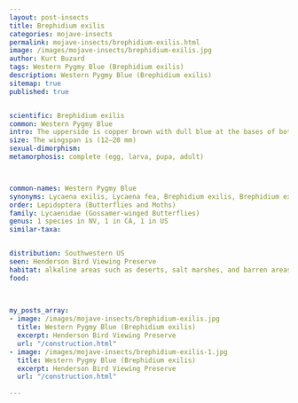 ```yaml
---
layout: post-insects
title: Brephidium exilis
categories: mojave-insects
permalink: mojave-insects/brephidium-exilis.html
image: /images/mojave-insects/brephidium-exilis.jpg
author: Kurt Buzard
tags: Western Pygmy Blue (Brephidium exilis)
description: Western Pygmy Blue (Brephidium exilis)
sitemap: true
published: true


scientific: Brephidium exilis
common: Western Pygmy Blue
intro: The upperside is copper brown with dull blue at the bases of both wings. The underside of the hindwing is copper brown with white at the base; the fringe mostly white, with 3 small black spots near base, and a row of black spots at outer margin.
size: The wingspan is (12–20 mm)
sexual-dimorphism: 
metamorphosis: complete (egg, larva, pupa, adult)



common-names: Western Pygmy Blue
synonyms: Lycaena exilis, Lycaena fea, Brephidium exilis, Brephidium exilis, Lycaena isophthalma, Brephidium barbouri, Brephidium exilis, 4 subspecies
order: Lepidoptera (Butterflies and Moths)
family: Lycaenidae (Gossamer-winged Butterflies)
genus: 1 species in NV, 1 in CA, 1 in US
similar-taxa: 


distribution: Southwestern US
seen: Henderson Bird Viewing Preserve
habitat: alkaline areas such as deserts, salt marshes, and barren areas
food: 
 
   

my_posts_array:
- image: /images/mojave-insects/brephidium-exilis.jpg
  title: Western Pygmy Blue (Brephidium exilis)
  excerpt: Henderson Bird Viewing Preserve
  url: "/construction.html"
- image: /images/mojave-insects/brephidium-exilis-1.jpg
  title: Western Pygmy Blue (Brephidium exilis)
  excerpt: Henderson Bird Viewing Preserve
  url: "/construction.html"
 
---
```

  
  
 <p></p>
  